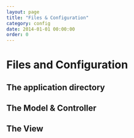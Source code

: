 ```yaml
---
layout: page
title: "Files & Configuration"
category: config
date: 2014-01-01 00:00:00
order: 0
---
```


# Files and Configuration


## The application directory


## The Model & Controller


## The View